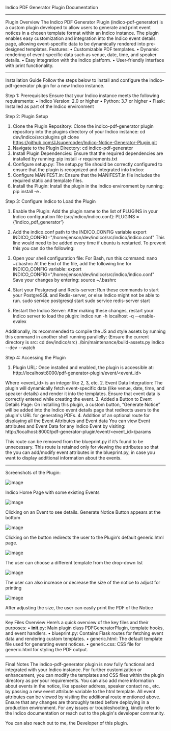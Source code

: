 Indico PDF Generator Plugin Documentation
________________________________________

Plugin Overview
The Indico PDF Generator Plugin (indico-pdf-generator) is a custom plugin developed to allow users to generate and print event notices in a chosen template format within an Indico instance. The plugin enables easy customization and integration into the Indico event details page, allowing event-specific data to be dynamically rendered into pre-designed templates.
Features:
•	Customizable PDF templates.
•	Dynamic rendering of event-specific data such as venue, date, time, and speaker details.
•	Easy integration with the Indico platform.
•	User-friendly interface with print functionality.
________________________________________

Installation Guide
Follow the steps below to install and configure the indico-pdf-generator plugin for a new Indico instance.

Step 1: Prerequisites
Ensure that your Indico instance meets the following requirements:
•	Indico Version: 2.0 or higher
•	Python: 3.7 or higher
•	Flask: Installed as part of the Indico environment

Step 2: Plugin Setup
1.	Clone the Plugin Repository:
Clone the indico-pdf-generator plugin repository into the plugins directory of your Indico instance:
cd dev/indico/src/plugins
git clone https://github.com/JJsupercoder/Indico-Notice-Generator-Plugin.git
2.	Navigate to the Plugin Directory:
cd indico-pdf-generator
3.	Install Plugin Dependencies:
Ensure that the required dependencies are installed by running:
pip install -r requirements.txt
4.	Configure setup.py:
The setup.py file should be correctly configured to ensure that the plugin is recognized and integrated into Indico:
5.	Configure MANIFEST.in:
Ensure that the MANIFEST.in file includes the required static and template files.
6.	Install the Plugin:
Install the plugin in the Indico environment by running:
pip install -e .

Step 3: Configure Indico to Load the Plugin
1.	Enable the Plugin:
Add the plugin name to the list of PLUGINS in your Indico configuration file (src/indico/indico.conf):
PLUGINS = {'indico_pdf_generator'}
2.	Add the indico.conf path to the INDICO_CONFIG variable
export INDICO_CONFIG="/home/jenson/dev/indico/src/indico/indico.conf"
This line would need to be added every time if ubuntu is restarted. To prevent this you can do the following:

1. Open your shell configuration file:
For Bash, run this command: 
nano ~/.bashrc
At the End of the file, add the following line for INDICO_CONFIG variable:
export INDICO_CONFIG="/home/jenson/dev/indico/src/indico/indico.conf"
Save your changes by entering:
source ~/.bashrc
3.	Start your Postgresql and Redis-server:
Run these commands to start your PostgreSQL and Redis-server, or else Indico might not be able to run.
sudo service postgresql start
sudo service redis-server start
4.	Restart the Indico Server:
After making these changes, restart your Indico server to load the plugin:
indico run -h localhost -q --enable-evalex

Additionally, its recommended to compile the JS and style assets by running this command in another shell running parallelly:
(Ensure the current directory is src: cd dev/indico/src)
./bin/maintenance/build-assets.py indico --dev --watch

Step 4: Accessing the Plugin
1.	Plugin URL:
Once installed and enabled, the plugin is accessible at:
http://localhost:8000/pdf-generator-plugin/event/<event_id>

Where <event_id> is an integer like 2, 3, etc.
2.	Event Data Integration:
The plugin will dynamically fetch event-specific data (like venue, date, time, and speaker details) and render it into the templates. Ensure that event data is correctly entered while creating the event.
3.	Added a Button to Event Details Page:
On installing this plugin, a custom button, “Generate Notice” will be added into the Indico event details page that redirects users to the plugin's URL for generating PDFs.
      4.   Addition of an optional route for displaying all the Event Attributes and Event data
	You can view Event attributes and Event Data for any Indico Event by visiting:
http://localhost:8000/pdf-generator-plugin/event/<event_id>/params

This route can be removed from the blueprint.py if it’s found to be unnecessary. This route is retained only for viewing the attributes so that the you can add/modify event attributes in the blueprint.py, in case you want to display additional information about the events.

________________________________________

Screenshots of the Plugin:

![image](https://github.com/user-attachments/assets/1fbd3d44-379e-42a6-9a0c-920cfb68d773)

Indico Home Page with some existing Events 


![image](https://github.com/user-attachments/assets/8bc01feb-c574-4d3d-9206-d3ac109ff3f7)

Clicking on an Event to see details. Generate Notice Button appears at the bottom


![image](https://github.com/user-attachments/assets/64fd233f-541b-4d5e-a14c-3f901e64d0b1)

Clicking on the button redirects the user to the Plugin’s default generic.html page. 
 

![image](https://github.com/user-attachments/assets/03b925bd-867e-4dcd-b846-c880164564c1)

The user can choose a different template from the drop-down list


![image](https://github.com/user-attachments/assets/0bf33eda-cf7a-49e3-92ec-55a64b3017de)

The user can also increase or decrease the size of the notice to adjust for printing
 

![image](https://github.com/user-attachments/assets/7d0d7ac5-977b-4acf-a48c-4cb03c3d7c0d)

After adjusting the size, the user can easily print the PDF of the Notice

________________________________________

Key Files Overview
Here’s a quick overview of the key files and their purposes:
•	__init__.py: Main plugin class PDFGeneratorPlugin, template hooks, and event handlers.
•	blueprint.py: Contains Flask routes for fetching event data and rendering custom templates.
•	generic.html: The default template file used for generating event notices.
•	generic.css: CSS file for generic.html for styling the PDF output.
________________________________________

Final Notes
The indico-pdf-generator plugin is now fully functional and integrated with your Indico instance. For further customization or enhancement, you can modify the templates and CSS files within the plugin directory as per your requirements. You can also add more information about events in the notice, like speaker address, speaker contact no., etc. by passing a new event attribute variable to the html template. All event attributes can be viewed by visiting the additional route mentioned above. Ensure that any changes are thoroughly tested before deploying in a production environment.
For any issues or troubleshooting, kindly refer to the Indico documentation or reach out to the plugin's developer community.

You can also reach out to me, the Developer of this plugin.

